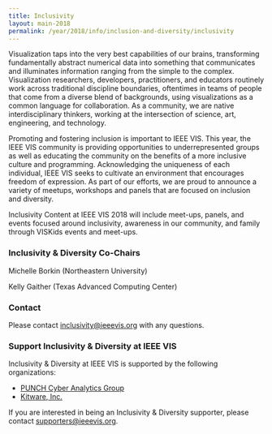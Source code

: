 ```yaml
---
title: Inclusivity
layout: main-2018
permalink: /year/2018/info/inclusion-and-diversity/inclusivity
---
```

Visualization taps into the very best capabilities of our brains, transforming fundamentally abstract numerical data into something that communicates and illuminates information ranging from the simple to the complex. Visualization researchers, developers, practitioners, and educators routinely work across traditional discipline boundaries, oftentimes in teams of people that come from a diverse blend of backgrounds, using visualizations as a common language for collaboration. As a community, we are native interdisciplinary thinkers, working at the intersection of science, art, engineering, and technology. 

Promoting and fostering inclusion is important to IEEE VIS. This year, the IEEE VIS community is providing opportunities to underrepresented groups as well as educating the community on the benefits of a more inclusive culture and programming. Acknowledging the uniqueness of each individual, IEEE VIS seeks to cultivate an environment that encourages freedom of expression. As part of our efforts, we are proud to announce a variety of meetups, workshops and panels that are focused on inclusion and diversity.

Inclusivity Content at IEEE VIS 2018 will include meet-ups, panels, and events focused around inclusivity, awareness in our community, and family through VISKids events and meet-ups.

### Inclusivity & Diversity Co-Chairs

Michelle Borkin (Northeastern University)

Kelly Gaither (Texas Advanced Computing Center)

### Contact

Please contact [inclusivity@ieeevis.org](mailto:inclusivity@ieeevis.org) with any questions.
 
### Support Inclusivity & Diversity at IEEE VIS

Inclusivity & Diversity at IEEE VIS is supported by the following organizations:

- <a href="https://punchcyber.com/">PUNCH Cyber Analytics Group</a>
- <a href="https://www.kitware.com/">Kitware, Inc.</a>



If you are interested in being an Inclusivity & Diversity supporter, please contact [supporters@ieeevis.org](mailto:supporters@ieeevis.org).
 

